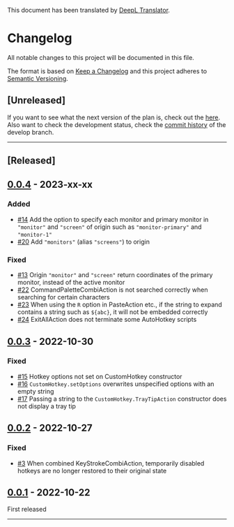 This document has been translated by [DeepL Translator](https://www.deepl.com/translator).

# Changelog
All notable changes to this project will be documented in this file.

The format is based on [Keep a Changelog][Keep a Changelog] and this project adheres to [Semantic Versioning][Semantic Versioning].

## \[Unreleased]
If you want to see what the next version of the plan is, check out the [here](https://github.com/zero-plusplus/CustomHotkey.ahk/labels/milestone).
Also want to check the development status, check the [commit history](https://github.com/zero-plusplus/CustomHotkey.ahk/commits/develop) of the develop branch.

---

## \[Released]

## [0.0.4] - 2023-xx-xx
### Added
* [#14](https://github.com/zero-plusplus/CustomHotkey.ahk/issues/14) Add the option to specify each monitor and primary monitor in `"monitor"` and `"screen"` of origin such as `"monitor-primary"` and `"monitor-1"`
* [#20](https://github.com/zero-plusplus/CustomHotkey.ahk/issues/20) Add `"monitors"` (alias `"screens"`) to origin

### Fixed
* [#13](https://github.com/zero-plusplus/CustomHotkey.ahk/issues/13) Origin `"monitor"` and `"screen"` return coordinates of the primary monitor, instead of the active monitor
* [#22](https://github.com/zero-plusplus/CustomHotkey.ahk/issues/22) CommandPaletteCombiAction is not searched correctly when searching for certain characters
* [#23](https://github.com/zero-plusplus/CustomHotkey.ahk/issues/23) When using the `R` option in PasteAction etc., if the string to expand contains a string such as `${abc}`, it will not be embedded correctly
* [#24](https://github.com/zero-plusplus/CustomHotkey.ahk/issues/24) ExitAllAction does not terminate some AutoHotkey scripts

## [0.0.3] - 2022-10-30
### Fixed
* [#15](https://github.com/zero-plusplus/CustomHotkey.ahk/issues/15) Hotkey options not set on CustomHotkey constructor
* [#16](https://github.com/zero-plusplus/CustomHotkey.ahk/issues/16) `CustomHotkey.setOptions` overwrites unspecified options with an empty string
* [#17](https://github.com/zero-plusplus/CustomHotkey.ahk/issues/17) Passing a string to the `CustomHotkey.TrayTipAction` constructor does not display a tray tip

## [0.0.2] - 2022-10-27
### Fixed
* [#3](https://github.com/zero-plusplus/CustomHotkey.ahk/issues/3) When combined KeyStrokeCombiAction, temporarily disabled hotkeys are no longer restored to their original state

## [0.0.1] - 2022-10-22
First released

---

<!-- Links -->
[Keep a Changelog]: https://keepachangelog.com/
[Semantic Versioning]: https://semver.org/

<!-- Versions -->
[0.0.4]: https://github.com/zero-plusplus/CustomHotkey.ahk/compare/v0.0.3..v0.0.4
[0.0.3]: https://github.com/zero-plusplus/CustomHotkey.ahk/compare/v0.0.2..v0.0.3
[0.0.2]: https://github.com/zero-plusplus/CustomHotkey.ahk/compare/v0.0.1..v0.0.2
[0.0.1]: https://github.com/zero-plusplus/CustomHotkey.ahk/tree/v0.0.1